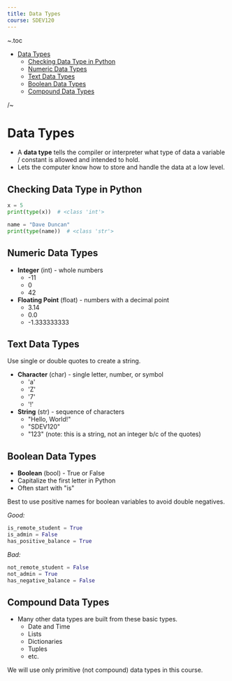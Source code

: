```yaml
---
title: Data Types
course: SDEV120
---
```


~.toc

- [Data Types](#data-types)
  - [Checking Data Type in Python](#checking-data-type-in-python)
  - [Numeric Data Types](#numeric-data-types)
  - [Text Data Types](#text-data-types)
  - [Boolean Data Types](#boolean-data-types)
  - [Compound Data Types](#compound-data-types)

/~

# Data Types

- A **data type** tells the compiler or interpreter what type of data a variable / constant is allowed and intended to hold.
- Lets the computer know how to store and handle the data at a low level.

## Checking Data Type in Python

```python
x = 5
print(type(x))  # <class 'int'>

name = "Dave Duncan"
print(type(name))  # <class 'str'>
```

## Numeric Data Types

- **Integer** (int) - whole numbers
  - -11
  - 0
  - 42
- **Floating Point** (float) - numbers with a decimal point
  - 3.14
  - 0.0
  - -1.333333333

## Text Data Types

Use single or double quotes to create a string.

- **Character** (char) - single letter, number, or symbol
  - 'a'
  - 'Z'
  - '7'
  - '!'
- **String** (str) - sequence of characters
  - "Hello, World!"
  - "SDEV120"
  - "123" (note: this is a string, not an integer b/c of the quotes)

## Boolean Data Types

- **Boolean** (bool) - True or False
- Capitalize the first letter in Python
- Often start with "is"

Best to use positive names for boolean variables to avoid double negatives.

_Good:_

```python
is_remote_student = True
is_admin = False
has_positive_balance = True
```

_Bad:_

```python
not_remote_student = False
not_admin = True
has_negative_balance = False
```

## Compound Data Types

- Many other data types are built from these basic types.
  - Date and Time
  - Lists
  - Dictionaries
  - Tuples
  - etc.

We will use only primitive (not compound) data types in this course.
